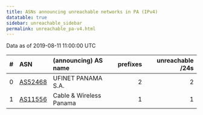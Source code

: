 ```yaml
---
title: ASNs announcing unreachable networks in PA (IPv4)
datatable: true
sidebar: unreachable_sidebar
permalink: unreachable_pa-v4.html
---
```


Data as of 2019-08-11 11:00:00 UTC


<div class="datatable-begin"></div>

|   # | ASN                                    | (announcing) AS name        |   prefixes |   unreachable /24s |
|----:|:---------------------------------------|:----------------------------|-----------:|-------------------:|
|   0 | [AS52468](unreachable_AS52468-v4.html) | UFINET PANAMA S.A.          |          2 |                  2 |
|   1 | [AS11556](unreachable_AS11556-v4.html) | Cable &amp; Wireless Panama |          1 |                  1 |

<div class="datatable-end"></div>